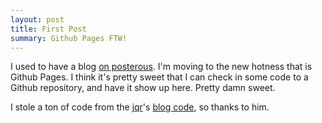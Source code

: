 ```yaml
---
layout: post
title: First Post
summary: Github Pages FTW!
---
```


I used to have a blog [on posterous](http://arschles.posterous.com). I'm moving to the new hotness that is Github Pages. I think it's pretty sweet that I can check in some code to a Github repository, and have it show up here. Pretty damn sweet. 

I stole a ton of code from the [jqr](http://jqr.github.com)'s [blog code](http://github.com/jqr/jqr.github.com), so thanks to him.
